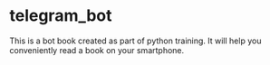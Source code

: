 # telegram_bot
This is a bot book created as part of python training. It will help you conveniently read a book on your smartphone.
